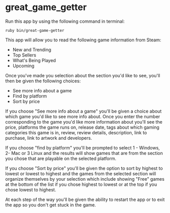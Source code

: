 # great_game_getter


Run this app by using the following command in terminal:

```
ruby bin/great-game-getter
```

This app will allow you to read the following game information from Steam:

- New and Trending 
- Top Sellers
- What's Being Played
- Upcoming

Once you've made you selection about the section you'd like to see, you'll then be given the following choices:

- See more info about a game
- Find by platform
- Sort by price

If you choose "See more info about a game" you'll be given a choice about which game you'd like to see more info about. Once you enter the number corresponding to the game you'd like more information about you'll see the price, platforms the game runs on, release date, tags about which gaming categories this game is in, review, review details, description, link to purchase, link to artwork and developers.

If you choose "find by platform" you'll be prompted to select 1 - Windows, 2- Mac or 3 Linux and the results will show games that are from the section you chose that are playable on the selected platform.

If you choose "Sort by price" you'll be given the option to sort by highest to lowest or lowest to highest and the games from the selected section will organize themselves by your selection which include showing "Free" games at the bottom of the list if you chose highest to lowest or at the top if you chose lowest to highest.

At each step of the way you'll be given the ability to restart the app or to exit the app so you don't get stuck in the game.
